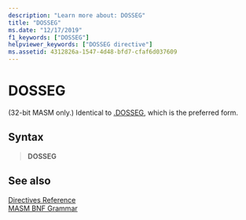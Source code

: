 ```yaml
---
description: "Learn more about: DOSSEG"
title: "DOSSEG"
ms.date: "12/17/2019"
f1_keywords: ["DOSSEG"]
helpviewer_keywords: ["DOSSEG directive"]
ms.assetid: 4312826a-1547-4d48-bfd7-cfaf6d037609
---
```

# DOSSEG

(32-bit MASM only.) Identical to [.DOSSEG](dot-dosseg.md), which is the preferred form.

## Syntax

> **DOSSEG**

## See also

[Directives Reference](directives-reference.md)\
[MASM BNF Grammar](masm-bnf-grammar.md)
